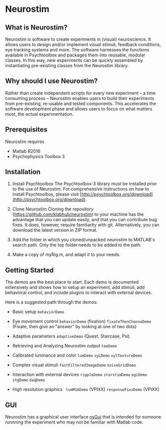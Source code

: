 # Neurostim 

## What is Neurostim? 

Neurostim is software to create experiments in (visual) neuroscience. It allows users to design and/or implement visual stimuli, feedback conditions, eye tracking systems and more.  The software harnesses the functions available in Psychtoolbox and packages them into reusable, modular classes. In this way, new experiments can be quickly assembled by instantiating pre-existing classes from the Neurostim library. 

## Why should I use Neurostim? 

Rather than create independent scripts for every new experiment – a time consuming process – Neurostim enables users to build their experiments from pre-existing, re-usable and tested components. This accelerates the software development phase and allows users to focus on what matters most, the actual experimentation.  

## Prerequisites
Neurostim requires 

* Matlab R2016 
* Psychophysics Toolbox 3 

## Installation 

1. Install Psychtoolbox
The Psychtoolbox-3 library must be installed prior to the use of Neurostim. For 
comprehensive instructions on how to install Psychtoolbox, please visit 
[http://psychtoolbox.org/download](http://psychtoolbox.org/download).

2. Clone Neurostim
Cloning the repository (https://github.com/klabhub/neurostim) to your machine
has the advantage that you can update easily, and that you can contribute bug fixes. It does, however, require familiarity with git. Alternatively, you can download the latest version in ZIP format.

3. Add the folder in which you cloned/unpacked neurostim to
MATLAB's search path. Only the top folder needs to be added to the path. 
4. Make a copy of myRig.m, and adapt it to your  needs.

## Getting Started

The demos are the best place to start. Each demo is documented extensively and shows how to setup an  experiment, add stimuli, add behavioral control, and include plugins to interact with external devices. 

Here is a suggested path through the demos:

* Basic setup 
`behaviorDemo`

* Eye movement control
`behaviorDemo`  (fixation)
`fixateThenChooseDemo`  (Fixate, then give an "answer" by looking at one of two dots)

* Adaptive parameters
`adaptiveDemo`  (Quest, Staircase, Psi)

* Retrieving and Analyzing Neurostim output
`taeDemo` 

* Calibrated luminance and color
`lumDemo` 
`xyLDemo`
`xylTextureDemo`

* Complex visual stimuli
`fastFilteredImageDemo`
`noiseGridDemo`

* Interaction with external devices 
`rippleDemo`
`starstimDemo`
`egiDemo`
`stgDemo`
`daqDemo`

* High resolution graphics
` lumM16Demo`  (VPIXX)
`responsePixxDemo` (VPIXX)

## GUI
Neurostim has a graphical user interface [nsGui](nsGui.html) that is intended for someone _runnning_ the experiment who may not be familiar with Matlab code. 

